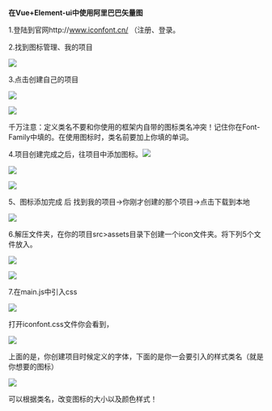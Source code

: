 **在Vue+Element-ui中使用阿里巴巴矢量图**

1.登陆到官网http://www.iconfont.cn/  （注册、登录。

2.找到图标管理、我的项目

![](img\1535077839682.png)

3.点击创建自己的项目

![](img\1535078079590.png)

![](img\1535078420165.png)

千万注意：定义类名不要和你使用的框架内自带的图标类名冲突！记住你在Font-Family中填的。在使用图标时，类名前要加上你填的单词。

4.项目创建完成之后，往项目中添加图标。![](img\1535078773126.png)

![](img\1535078846127.png)

![](img\1535078911435.png)



5、图标添加完成 后 找到我的项目->你刚才创建的那个项目->点击下载到本地

![](img\1535081376(1).jpg)

6.解压文件夹，在你的项目src>assets目录下创建一个icon文件夹。将下列5个文件放入。

![](img\1535079035805.png)

![](img\1535079272950.png)

7.在main.js中引入css

![](img\1535079319080.png)

打开iconfont.css文件你会看到，

![](img\1535079389990.png)

上面的是，你创建项目时候定义的字体，下面的是你一会要引入的样式类名（就是你想要的图标）

![](img\1535079478891.png)

可以根据类名，改变图标的大小以及颜色样式！
